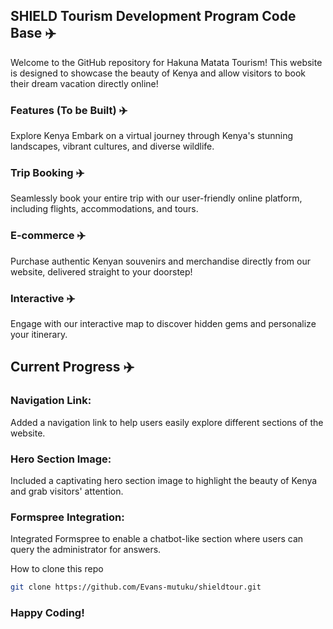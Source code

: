 ## SHIELD Tourism Development Program Code Base ✈️
Welcome to the GitHub repository for Hakuna Matata Tourism! This website is designed to showcase the beauty of Kenya and allow visitors to book their dream vacation directly online!

### Features (To be Built) ✈️
Explore Kenya
Embark on a virtual journey through Kenya's stunning landscapes, vibrant cultures, and diverse wildlife.

### Trip Booking  ✈️
Seamlessly book your entire trip with our user-friendly online platform, including flights, accommodations, and tours.

### E-commerce ️✈️
Purchase authentic Kenyan souvenirs and merchandise directly from our website, delivered straight to your doorstep!

### Interactive ️✈️
Engage with our interactive map to discover hidden gems and personalize your itinerary.

## Current Progress ✈️
### Navigation Link: 
Added a navigation link to help users easily explore different sections of the website.
### Hero Section Image: 
Included a captivating hero section image to highlight the beauty of Kenya and grab visitors' attention.
### Formspree Integration: 
Integrated Formspree to enable a chatbot-like section where users can query the administrator for answers.

How to clone this repo

```bash
git clone https://github.com/Evans-mutuku/shieldtour.git
```

### Happy Coding!
